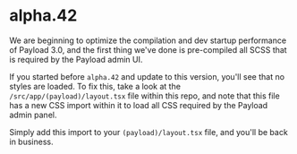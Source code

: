 # alpha.42

We are beginning to optimize the compilation and dev startup performance of Payload 3.0, and the first thing we've done is pre-compiled all SCSS that is required by the Payload admin UI.

If you started before `alpha.42` and update to this version, you'll see that no styles are loaded. To fix this, take a look at the `/src/app/(payload)/layout.tsx` file within this repo, and note that this file has a new CSS import within it to load all CSS required by the Payload admin panel.

Simply add this import to your `(payload)/layout.tsx` file, and you'll be back in business.
